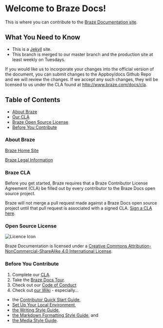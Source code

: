 # Welcome to Braze Docs!

This is where you can contribute to the [Braze Documentation site](www.braze.com/docs).

## What You Need to Know

- This is a [Jekyll](https://github.com/Appboy/braze-docs/wiki/Jekyll-Overview) site.
- This branch is merged to our master branch and the production site at least weekly on Tuesdays.

If you would like us to incorporate your changes into the official version of the document, you can submit changes to the Appboy/docs Github Repo and we will review the changes.  If we accept any such changes, they will be licensed to us under the CLA found at http://www.braze.com/docs/cla.

## Table of Contents
- [About Braze](#about-braze)
- [Our CLA](#braze-cla)
- [Braze Open Source License](#open-source-license)
- [Before You Contribute](#before-you-contribute)


### About Braze
[Braze Home Site](https://www.braze.com/)

[Braze Legal Information](https://www.braze.com/legal)

### Braze CLA
Before you get started, Braze requires that a Braze Contributor License Agreement (CLA) be filled out by every contributor to the Braze Docs open source project.

Braze will not merge a pull request made against a Braze Docs open source project until that pull request is associated with a signed CLA. [Sign a CLA here](http://www.braze.com/docs/cla).

### Open Source License

![Licence Icon](https://i.creativecommons.org/l/by-nc-sa/4.0/88x31.png)

Braze Documentation is licensed under a [Creative Commons Attribution-NonCommercial-ShareAlike 4.0 International License](https://creativecommons.org/licenses/by-nc-sa/4.0/).

### Before You Contribute
1. Complete our [CLA](http://www.braze.com/docs/cla).
2. Take the [Braze Docs Tour](https://www.braze.com/docs/tour).
3. Check out our [Code of Conduct](https://github.com/Appboy/braze-docs/blob/develop/CODE_OF_CONDUCT.md)
3. Check out [our Wiki](https://github.com/Appboy/braze-docs/wiki) - especially…
  - the [Contributor Quick Start Guide](https://github.com/Appboy/braze-docs/wiki/Contributor-Quick-Start-Guide),
  - [Set Up Your Local Environment](https://github.com/Appboy/braze-docs/wiki/Set-Up-Your-Local-Environment),
  - [the Writing Style Guide](https://github.com/Appboy/braze-docs/wiki/Writing-Style-Guide-&-Best-Practices),  
  - [the Markdown Formatting Style Guide](https://github.com/Appboy/braze-docs/wiki/Special-Formatting), and
  - [the Media Style Guide](https://github.com/Appboy/braze-docs/wiki/Media-Formatting-Guide).
